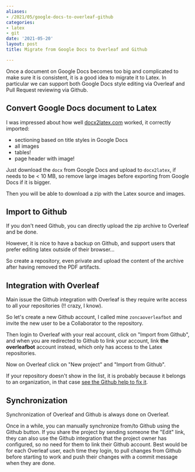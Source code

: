 ```yaml
---
aliases:
- /2021/05/google-docs-to-overleaf-github
categories:
- latex
- git
date: '2021-05-20'
layout: post
title: Migrate from Google Docs to Overleaf and Github

---
```


Once a document on Google Docs becomes too big and complicated to make sure it is consistent, it is a good idea to migrate it to Latex.
In particular we can support both Google Docs style editing via Overleaf and Pull Request reviewing via Github.

## Convert Google Docs document to Latex

I was impressed about how well [docx2latex.com](https://docx2latex.com) worked,
it correctly imported:

* sectioning based on title styles in Google Docs
* all images
* tables!
* page header with image!

Just download the `docx` from Google Docs and upload to `docx2latex`,
if needs to be < 10 MB, so remove large images before exporting from Google Docs if it is bigger.

Then you will be able to download a zip with the Latex source and images.


## Import to Github

If you don't need Github, you can directly upload the zip archive to Overleaf and be done.

However, it is nice to have a backup on Github, and support users that prefer editing latex outside of their browser...

So create a repository, even private and upload the content of the archive after having removed the PDF artifacts.

## Integration with Overleaf

Main issue the Github integration with Overleaf is they require write access to all your repositories (!! crazy, I know).

So let's create a new Github account, I called mine `zoncaoverleafbot` and invite the new user to be a Collaborator to the repository.

Then login to Overleaf with your real account, click on "Import from Github", and when you are redirected to Github to link your account, link **the overleafbot** account instead, which only has access to the Latex repositories.

Now on Overleaf click on "New project" and "Import from Github".

If your repository doesn't show in the list, it is probably because it belongs to an organization, in that case [see the Github help to fix it](https://docs.github.com/en/github/setting-up-and-managing-your-github-user-account/managing-your-membership-in-organizations/requesting-organization-approval-for-oauth-apps).

## Synchronization

Synchronization of Overleaf and Github is always done on Overleaf.

Once in a while, you can manually synchronize from/to Github using the Github button.
If you share the project by sending someone the "Edit" link, they can also use the Github integration that the project owner has configured, so no need for them to link their Github account.
Best would be for each Overleaf user, each time they login, to pull changes from Github before starting to work and push their changes with a commit message when they are done.

